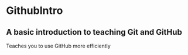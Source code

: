 # GithubIntro
A basic introduction to teaching Git and GitHub
---
Teaches you to use GitHub more efficiently
